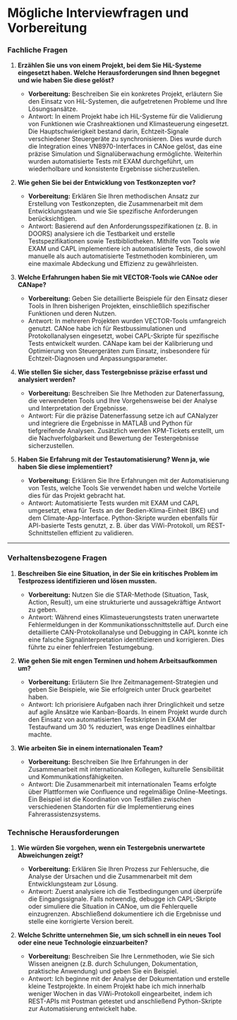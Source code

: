 
# Mögliche Interviewfragen und Vorbereitung

### Fachliche Fragen

1. **Erzählen Sie uns von einem Projekt, bei dem Sie HiL-Systeme eingesetzt haben. Welche Herausforderungen sind Ihnen begegnet und wie haben Sie diese gelöst?**

   - **Vorbereitung:** Beschreiben Sie ein konkretes Projekt, erläutern Sie den Einsatz von HiL-Systemen, die aufgetretenen Probleme und Ihre Lösungsansätze.
   - Antwort: In einem Projekt habe ich HiL-Systeme für die Validierung von Funktionen wie Crashreaktionen und Klimasteuerung eingesetzt. Die Hauptschwierigkeit bestand darin, Echtzeit-Signale verschiedener Steuergeräte zu synchronisieren. Dies wurde durch die Integration eines VN8970-Interfaces in CANoe gelöst, das eine präzise Simulation und Signalüberwachung ermöglichte. Weiterhin wurden automatisierte Tests mit EXAM durchgeführt, um wiederholbare und konsistente Ergebnisse sicherzustellen.

2. **Wie gehen Sie bei der Entwicklung von Testkonzepten vor?**
   - **Vorbereitung:** Erklären Sie Ihren methodischen Ansatz zur Erstellung von Testkonzepten, die Zusammenarbeit mit dem Entwicklungsteam und wie Sie spezifische Anforderungen berücksichtigen.
   - Antwort: Basierend auf den Anforderungsspezifikationen (z. B. in DOORS) analysiere ich die Testbarkeit und erstelle Testspezifikationen sowie Testbibliotheken. Mithilfe von Tools wie EXAM und CAPL implementiere ich automatisierte Tests, die sowohl manuelle als auch automatisierte Testmethoden kombinieren, um eine maximale Abdeckung und Effizienz zu gewährleisten.

3. **Welche Erfahrungen haben Sie mit VECTOR-Tools wie CANoe oder CANape?**
   - **Vorbereitung:** Geben Sie detaillierte Beispiele für den Einsatz dieser Tools in Ihren bisherigen Projekten, einschließlich spezifischer Funktionen und deren Nutzen.
   - Antwort: In mehreren Projekten wurden VECTOR-Tools umfangreich genutzt. CANoe habe ich für Restbussimulationen und Protokollanalysen eingesetzt, wobei CAPL-Skripte für spezifische Tests entwickelt wurden. CANape kam bei der Kalibrierung und Optimierung von Steuergeräten zum Einsatz, insbesondere für Echtzeit-Diagnosen und Anpassungsparameter.

4. **Wie stellen Sie sicher, dass Testergebnisse präzise erfasst und analysiert werden?**
   - **Vorbereitung:** Beschreiben Sie Ihre Methoden zur Datenerfassung, die verwendeten Tools und Ihre Vorgehensweise bei der Analyse und Interpretation der Ergebnisse.
   - Antwort: Für die präzise Datenerfassung setze ich auf CANalyzer und integriere die Ergebnisse in MATLAB und Python für tiefgreifende Analysen. Zusätzlich werden KPM-Tickets erstellt, um die Nachverfolgbarkeit und Bewertung der Testergebnisse sicherzustellen.

5. **Haben Sie Erfahrung mit der Testautomatisierung? Wenn ja, wie haben Sie diese implementiert?**
   - **Vorbereitung:** Erklären Sie Ihre Erfahrungen mit der Automatisierung von Tests, welche Tools Sie verwendet haben und welche Vorteile dies für das Projekt gebracht hat.
   - Antwort: Automatisierte Tests wurden mit EXAM und CAPL umgesetzt, etwa für Tests an der Bedien-Klima-Einheit (BKE) und dem Climate-App-Interface. Python-Skripte wurden ebenfalls für API-basierte Tests genutzt, z. B. über das ViWi-Protokoll, um REST-Schnittstellen effizient zu validieren.

---

### Verhaltensbezogene Fragen

1. **Beschreiben Sie eine Situation, in der Sie ein kritisches Problem im Testprozess identifizieren und lösen mussten.**
   - **Vorbereitung:** Nutzen Sie die STAR-Methode (Situation, Task, Action, Result), um eine strukturierte und aussagekräftige Antwort zu geben.
   - Antwort: Während eines Klimasteuerungstests traten unerwartete Fehlermeldungen in der Kommunikationsschnittstelle auf. Durch eine detaillierte CAN-Protokollanalyse und Debugging in CAPL konnte ich eine falsche Signalinterpretation identifizieren und korrigieren. Dies führte zu einer fehlerfreien Testumgebung.

2. **Wie gehen Sie mit engen Terminen und hohem Arbeitsaufkommen um?**
   - **Vorbereitung:** Erläutern Sie Ihre Zeitmanagement-Strategien und geben Sie Beispiele, wie Sie erfolgreich unter Druck gearbeitet haben.
   - Antwort: Ich priorisiere Aufgaben nach ihrer Dringlichkeit und setze auf agile Ansätze wie Kanban-Boards. In einem Projekt wurde durch den Einsatz von automatisierten Testskripten in EXAM der Testaufwand um 30 % reduziert, was enge Deadlines einhaltbar machte.

3. **Wie arbeiten Sie in einem internationalen Team?**
   - **Vorbereitung:** Beschreiben Sie Ihre Erfahrungen in der Zusammenarbeit mit internationalen Kollegen, kulturelle Sensibilität und Kommunikationsfähigkeiten.
   - Antwort: Die Zusammenarbeit mit internationalen Teams erfolgte über Plattformen wie Confluence und regelmäßige Online-Meetings. Ein Beispiel ist die Koordination von Testfällen zwischen verschiedenen Standorten für die Implementierung eines Fahrerassistenzsystems.

### Technische Herausforderungen
1. **Wie würden Sie vorgehen, wenn ein Testergebnis unerwartete Abweichungen zeigt?**
   - **Vorbereitung:** Erklären Sie Ihren Prozess zur Fehlersuche, die Analyse der Ursachen und die Zusammenarbeit mit dem Entwicklungsteam zur Lösung.
   - Antwort: Zuerst analysiere ich die Testbedingungen und überprüfe die Eingangssignale. Falls notwendig, debugge ich CAPL-Skripte oder simuliere die Situation in CANoe, um die Fehlerquelle einzugrenzen. Abschließend dokumentiere ich die Ergebnisse und stelle eine korrigierte Version bereit.

2. **Welche Schritte unternehmen Sie, um sich schnell in ein neues Tool oder eine neue Technologie einzuarbeiten?**
   - **Vorbereitung:** Beschreiben Sie Ihre Lernmethoden, wie Sie sich Wissen aneignen (z.B. durch Schulungen, Dokumentation, praktische Anwendung) und geben Sie ein Beispiel.
   - Antwort: Ich beginne mit der Analyse der Dokumentation und erstelle kleine Testprojekte. In einem Projekt habe ich mich innerhalb weniger Wochen in das ViWi-Protokoll eingearbeitet, indem ich REST-APIs mit Postman getestet und anschließend Python-Skripte zur Automatisierung entwickelt habe.
